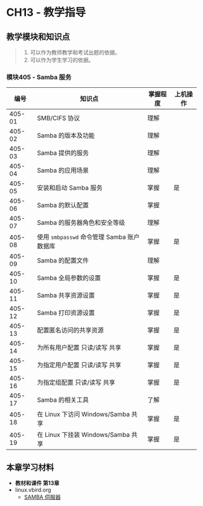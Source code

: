 # CH13 - 教学指导

## 教学模块和知识点

> 1. 可以作为教师教学和考试出题的依据。
> 2. 可以作为学生学习的依据。


### 模块405 - Samba 服务

|  编号  |           知识点                             | 掌握程度 | 上机操作 |
| ------ | -------------------------------------------- | -------- | -------- |
| 405-01 | SMB/CIFS 协议                                |   理解   |          |
| 405-02 | Samba 的版本及功能                           |   理解   |          |
| 405-03 | Samba 提供的服务                             |   理解   |          |
| 405-04 | Samba 的应用场景                             |   理解   |          |
| 405-05 | 安装和启动 Samba 服务                        |   掌握   |   是     |
| 405-06 | Samba 的默认配置                             |   掌握   |          |
| 405-07 | Samba 的服务器角色和安全等级                 |   理解   |          |
| 405-08 | 使用 `smbpasswd` 命令管理 Samba 账户数据库   |   掌握   |   是     |
| 405-09 | Samba 的配置文件                             |   理解   |          |
| 405-10 | Samba 全局参数的设置                         |   掌握   |   是     |
| 405-11 | Samba 共享资源设置                           |   掌握   |   是     |
| 405-12 | Samba 打印资源设置                           |   掌握   |   是     |
| 405-13 | 配置匿名访问的共享资源                       |   掌握   |   是     |
| 405-14 | 为所有用户配置 只读/读写 共享                |   掌握   |   是     |
| 405-15 | 为指定用户配置 只读/读写 共享                |   掌握   |   是     |
| 405-16 | 为指定组配置 只读/读写 共享                  |   掌握   |   是     |
| 405-17 | Samba 的相关工具                             |   了解   |          |
| 405-18 | 在 Linux 下访问 Windows/Samba 共享           |   掌握   |   是     |
| 405-19 | 在 Linux 下挂装 Windows/Samba 共享           |   掌握   |   是     |


## 本章学习材料

* **教材和课件 第13章**
* linux.vbird.org
  * [SAMBA 伺服器](http://linux.vbird.org/linux_server/0370samba.php)

